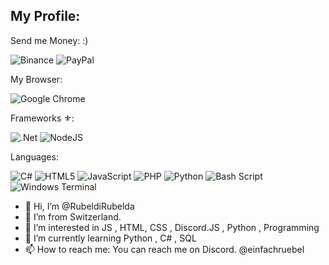 ## My Profile:

Send me Money: :) 

![Binance](https://img.shields.io/badge/Binance-FCD535?style=for-the-badge&logo=binance&logoColor=white)
![PayPal](https://img.shields.io/badge/PayPal-00457C?style=for-the-badge&logo=paypal&logoColor=white)

My Browser: 

![Google Chrome](https://img.shields.io/badge/Google%20Chrome-4285F4?style=for-the-badge&logo=GoogleChrome&logoColor=white)

Frameworks ⚜️: 

![.Net](https://img.shields.io/badge/.NET-5C2D91?style=for-the-badge&logo=.net&logoColor=white)
![NodeJS](https://img.shields.io/badge/node.js-6DA55F?style=for-the-badge&logo=node.js&logoColor=white)

Languages: 

![C#](https://img.shields.io/badge/c%23-%23239120.svg?style=for-the-badge&logo=csharp&logoColor=white)
![HTML5](https://img.shields.io/badge/html5-%23E34F26.svg?style=for-the-badge&logo=html5&logoColor=white)
![JavaScript](https://img.shields.io/badge/javascript-%23323330.svg?style=for-the-badge&logo=javascript&logoColor=%23F7DF1E)
![PHP](https://img.shields.io/badge/php-%23777BB4.svg?style=for-the-badge&logo=php&logoColor=white)
![Python](https://img.shields.io/badge/python-3670A0?style=for-the-badge&logo=python&logoColor=ffdd54)
![Bash Script](https://img.shields.io/badge/bash_script-%23121011.svg?style=for-the-badge&logo=gnu-bash&logoColor=white)
![Windows Terminal](https://img.shields.io/badge/Windows%20Terminal-%234D4D4D.svg?style=for-the-badge&logo=windows-terminal&logoColor=white)

- 👋 Hi, I’m @RubeldiRubelda
- 🧀 I’m from Switzerland.
- 👀 I’m interested in JS , HTML, CSS , Discord.JS , Python , Programming
- 🌱 I’m currently learning  Python , C# , SQL 
- 📫 How to reach me: You can reach me on Discord. @einfachruebel

<!---
RubeldiRubelda/RubeldiRubelda is a ✨ special ✨ repository because its `README.md` (this file) appears on your GitHub profile.
You can click the Preview link to take a look at your changes.
--->
